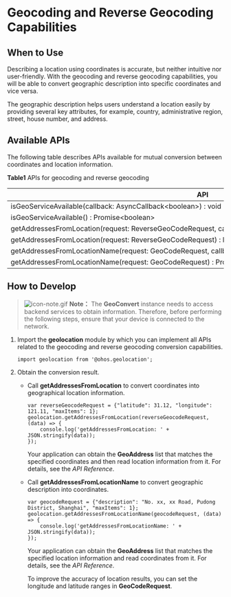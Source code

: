 # Geocoding and Reverse Geocoding Capabilities


## When to Use

Describing a location using coordinates is accurate, but neither intuitive nor user-friendly. With the geocoding and reverse geocoding capabilities, you will be able to convert geographic description into specific coordinates and vice versa.

The geographic description helps users understand a location easily by providing several key attributes, for example, country, administrative region, street, house number, and address.


## Available APIs

The following table describes APIs available for mutual conversion between coordinates and location information.

  **Table1** APIs for geocoding and reverse geocoding

| API | Description | 
| -------- | -------- |
| isGeoServiceAvailable(callback:&nbsp;AsyncCallback&lt;boolean&gt;)&nbsp;:&nbsp;void | Checks&nbsp;whether&nbsp;the&nbsp;(reverse)&nbsp;geocoding&nbsp;service&nbsp;is&nbsp;available.&nbsp;This&nbsp;function&nbsp;uses&nbsp;an&nbsp;asynchronous&nbsp;callback&nbsp;to&nbsp;return&nbsp;the&nbsp;result. | 
| isGeoServiceAvailable()&nbsp;:&nbsp;Promise&lt;boolean&gt; | Checks&nbsp;whether&nbsp;the&nbsp;(reverse)&nbsp;geocoding&nbsp;service&nbsp;is&nbsp;available.&nbsp;This&nbsp;function&nbsp;uses&nbsp;a&nbsp;promise&nbsp;to&nbsp;return&nbsp;the&nbsp;result. | 
| getAddressesFromLocation(request:&nbsp;ReverseGeoCodeRequest,&nbsp;callback:&nbsp;AsyncCallback&lt;Array&lt;GeoAddress&gt;&gt;)&nbsp;:&nbsp;void | Converts&nbsp;coordinates&nbsp;into&nbsp;geographic&nbsp;description&nbsp;through&nbsp;reverse&nbsp;geocoding.&nbsp;This&nbsp;function&nbsp;uses&nbsp;an&nbsp;asynchronous&nbsp;callback&nbsp;to&nbsp;return&nbsp;the&nbsp;result. | 
| getAddressesFromLocation(request:&nbsp;ReverseGeoCodeRequest)&nbsp;:&nbsp;Promise&lt;Array&lt;GeoAddress&gt;&gt;; | Converts&nbsp;coordinates&nbsp;into&nbsp;geographic&nbsp;description&nbsp;through&nbsp;reverse&nbsp;geocoding.&nbsp;This&nbsp;function&nbsp;uses&nbsp;a&nbsp;promise&nbsp;to&nbsp;return&nbsp;the&nbsp;result. | 
| getAddressesFromLocationName(request:&nbsp;GeoCodeRequest,&nbsp;callback:&nbsp;AsyncCallback&lt;Array&lt;GeoAddress&gt;&gt;)&nbsp;:&nbsp;void | Converts&nbsp;geographic&nbsp;description&nbsp;into&nbsp;coordinates&nbsp;through&nbsp;geocoding.&nbsp;This&nbsp;function&nbsp;uses&nbsp;an&nbsp;asynchronous&nbsp;callback&nbsp;to&nbsp;return&nbsp;the&nbsp;result. | 
| getAddressesFromLocationName(request:&nbsp;GeoCodeRequest)&nbsp;:&nbsp;Promise&lt;Array&lt;GeoAddress&gt;&gt; | Converts&nbsp;geographic&nbsp;description&nbsp;into&nbsp;coordinates&nbsp;through&nbsp;geocoding.&nbsp;This&nbsp;function&nbsp;uses&nbsp;a&nbsp;promise&nbsp;to&nbsp;return&nbsp;the&nbsp;result. | 


## How to Develop

> ![icon-note.gif](public_sys-resources/icon-note.gif) **Note：**
> The **GeoConvert** instance needs to access backend services to obtain information. Therefore, before performing the following steps, ensure that your device is connected to the network.

1. Import the **geolocation** module by which you can implement all APIs related to the geocoding and reverse geocoding conversion capabilities.
   
   ```
   import geolocation from '@ohos.geolocation';
   ```

2. Obtain the conversion result.
   - Call **getAddressesFromLocation** to convert coordinates into geographical location information.
     
      ```
      var reverseGeocodeRequest = {"latitude": 31.12, "longitude": 121.11, "maxItems": 1};
      geolocation.getAddressesFromLocation(reverseGeocodeRequest, (data) => {
          console.log('getAddressesFromLocation: ' + JSON.stringify(data));
      });
      ```

      Your application can obtain the **GeoAddress** list that matches the specified coordinates and then read location information from it. For details, see the _API Reference_.
   - Call **getAddressesFromLocationName** to convert geographic description into coordinates.
     
      ```
      var geocodeRequest = {"description": "No. xx, xx Road, Pudong District, Shanghai", "maxItems": 1};
      geolocation.getAddressesFromLocationName(geocodeRequest, (data) => {
          console.log('getAddressesFromLocationName: ' + JSON.stringify(data));
      });
      ```

      Your application can obtain the **GeoAddress** list that matches the specified location information and read coordinates from it. For details, see the _API Reference_.

      To improve the accuracy of location results, you can set the longitude and latitude ranges in **GeoCodeRequest**.
